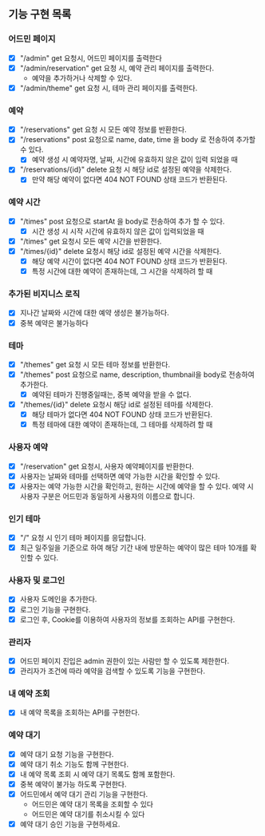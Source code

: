 ## 기능 구현 목록

### 어드민 페이지

- [x] "/admin" get 요청시, 어드민 페이지를 출력한다
- [x] "/admin/reservation" get 요청 시, 예약 관리 페이지를 출력한다.
    - 예약을 추가하거나 삭제할 수 있다.
- [x] "/admin/theme" get 요청 시, 테마 관리 페이지를 출력한다.

### 예약

- [x] "/reservations" get 요청 시 모든 예약 정보를 반환한다.
- [x] "/reservations" post 요청으로 name, date, time 을 body 로 전송하여 추가할 수 있다.
    - [x] 예약 생성 시 예약자명, 날짜, 시간에 유효하지 않은 값이 입력 되었을 때
- [x] "/reservations/{id}" delete 요청 시 해당 id로 설정된 예약을 삭제한다.
    - [x] 만약 해당 예약이 없다면 404 NOT FOUND 상태 코드가 반환된다.

### 예약 시간

- [x] "/times" post 요청으로 startAt 을 body로 전송하여 추가 할 수 있다.
    - [x] 시간 생성 시 시작 시간에 유효하지 않은 값이 입력되었을 때
- [x] "/times" get 요청시 모든 예약 시간을 반환한다.
- [x] "/times/{id}" delete 요청시 해당 id로 설정된 예약 시간을 삭제한다.
    - [x] 해당 예약 시간이 없다면 404 NOT FOUND 상태 코드가 반환된다.
    - [x] 특정 시간에 대한 예약이 존재하는데, 그 시간을 삭제하려 할 때

### 추가된 비지니스 로직

- [x] 지나간 날짜와 시간에 대한 예약 생성은 불가능하다.
- [x] 중복 예약은 불가능하다

### 테마

- [x] "/themes" get 요청 시 모든 테마 정보를 반환한다.
- [x] "/themes" post 요청으로 name, description, thumbnail을 body로 전송하여 추가한다.
    - [x] 예약된 테마가 진행중일때는, 중복 예약을 받을 수 없다.
- [x] "/themes/{id}" delete 요청시 해당 id로 설정된 테마를 삭제한다.
    - [x] 해당 테마가 없다면 404 NOT FOUND 상태 코드가 반환된다.
    - [x] 특정 테마에 대한 예약이 존재하는데, 그 테마를 삭제하려 할 때

### 사용자 예약

- [x] "/reservation" get 요청시, 사용자 예약페이지를 반환한다.
- [x] 사용자는 날짜와 테마를 선택하면 예약 가능한 시간을 확인할 수 있다.
- [x] 사용자는 예약 가능한 시간을 확인하고, 원하는 시간에 예약을 할 수 있다.
  예약 시 사용자 구분은 어드민과 동일하게 사용자의 이름으로 합니다.

### 인기 테마

- [x] "/" 요청 시 인기 테마 페이지를 응답합니다.
- [x] 최근 일주일을 기준으로 하여 해당 기간 내에 방문하는 예약이 많은 테마 10개를 확인할 수 있다.

### 사용자 및 로그인

- [x] 사용자 도메인을 추가한다.
- [x] 로그인 기능을 구현한다.
- [x] 로그인 후, Cookie를 이용하여 사용자의 정보를 조회하는 API를 구현한다.

### 관리자

- [x] 어드민 페이지 진입은 admin 권한이 있는 사람만 할 수 있도록 제한한다.
- [x] 관리자가 조건에 따라 예약을 검색할 수 있도록 기능을 구현한다.

### 내 예약 조회

- [x] 내 예약 목록을 조회하는 API를 구현한다.

### 예약 대기

- [x] 예약 대기 요청 기능을 구현한다.
- [x] 예약 대기 취소 기능도 함께 구현한다.
- [x] 내 예약 목록 조회 시 예약 대기 목록도 함께 포함한다.
- [x] 중복 예약이 불가능 하도록 구현한다.
- [x] 어드민에서 예약 대기 관리 기능을 구현한다.
    - 어드민은 예약 대기 목록을 조회할 수 있다
    - 어드민은 예약 대기를 취소시킬 수 있다
- [x] 예약 대기 승인 기능을 구현하세요.
